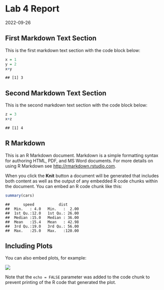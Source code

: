 Lab 4 Report
================
2022-09-26

## First Markdown Text Section

This is the first markdown text section with the code block below:

``` r
x = 1
y = 2
x+y
```

    ## [1] 3

## Second Markdown Text Section

This is the second markdown text section with the code block below:

``` r
z = 3
x+z
```

    ## [1] 4

  

## R Markdown

This is an R Markdown document. Markdown is a simple formatting syntax
for authoring HTML, PDF, and MS Word documents. For more details on
using R Markdown see <http://rmarkdown.rstudio.com>.

When you click the **Knit** button a document will be generated that
includes both content as well as the output of any embedded R code
chunks within the document. You can embed an R code chunk like this:

``` r
summary(cars)
```

    ##      speed           dist       
    ##  Min.   : 4.0   Min.   :  2.00  
    ##  1st Qu.:12.0   1st Qu.: 26.00  
    ##  Median :15.0   Median : 36.00  
    ##  Mean   :15.4   Mean   : 42.98  
    ##  3rd Qu.:19.0   3rd Qu.: 56.00  
    ##  Max.   :25.0   Max.   :120.00

## Including Plots

You can also embed plots, for example:

![](Lab-4-Report-Modified_files/figure-gfm/pressure-1.png)<!-- -->

Note that the `echo = FALSE` parameter was added to the code chunk to
prevent printing of the R code that generated the plot.
